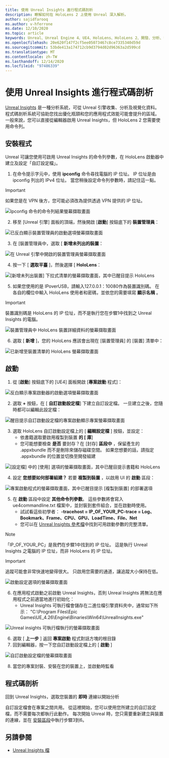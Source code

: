 ```yaml
---
title: 使用 Unreal Insights 進行程式碼剖析
description: 瞭解如何在 HoloLens 2 上使用 Unreal 深入解析。
author: sajidfarooq
ms.author: v-hferrone
ms.date: 12/10/2020
ms.topic: article
keywords: Unreal、Unreal Engine 4、UE4、HoloLens、HoloLens 2、開發、分析、Unreal 見解、檔、指南、功能、全像投影、遊戲開發、混合現實耳機、windows mixed reality 耳機、虛擬實境耳機
ms.openlocfilehash: 20e620f147f2cf5ee05073467c8ce7335340d59d
ms.sourcegitcommit: 53bde413a174712cb9d3794d02d96363a2d599cd
ms.translationtype: MT
ms.contentlocale: zh-TW
ms.lasthandoff: 12/14/2020
ms.locfileid: "97486339"
---
```

# <a name="profiling-with-unreal-insights"></a>使用 Unreal Insights 進行程式碼剖析 

[Unreal Insights](https://docs.unrealengine.com/TestingAndOptimization/PerformanceAndProfiling/UnrealInsights/Overview/index.html) 是一種分析系統，可從 Unreal 引擎收集、分析及視覺化資料。 程式碼剖析系統可協助您找出優化瓶頸和您的應用程式效能可能會提升的區域。 一般來說，您可以直接從編輯器啟用 Unreal Insights，但 HoloLens 2 您需要使用命令列。  

## <a name="setup"></a>安裝程式

Unreal 可讓您使用可啟用 Unreal Insights 的命令列參數，在 HoloLens 啟動器中建立及設定「自訂設定檔」。

1.  在命令提示字元中，使用 **ipconfig** 命令尋找電腦的 IP 位址。 IP 位址是由 ipconfig 列出的 IPv4 位址。 當您稍後設定命令列參數時，請記住這一點。

> [!IMPORTANT]
> 如果您是在 VPN 後方，您可能必須改為提供透過 VPN 提供的 IP 位址。

![Ipconfig 命令的命令列結果螢幕擷取畫面](images/unreal-insights-img-01.png)

2.  移至 [Unreal 引擎] 面板的頂端，然後開啟 [**啟動**] 按鈕底下的 **裝置管理員**：

![已反白顯示裝置管理員的啟動選項螢幕擷取畫面](images/unreal-insights-img-02.png)

3.  在 [裝置管理員中，選取 [ **新增未列出的裝置**：

![在 Unreal 引擎中開啟的裝置管理員螢幕擷取畫面](images/unreal-insights-img-03.png)

4. 按一下 [ **選取平臺** ]，然後選擇 [ **HoloLens**：

![[新增未列出裝置] 下拉式清單的螢幕擷取畫面，其中已醒目提示 HoloLens](images/unreal-insights-img-04.png)

5.  如果您使用的是 IPoverUSB，請輸入127.0.0.1：10080作為裝置識別碼。 在各自的欄位中輸入 HoloLens 使用者和密碼，並依您的需要填寫 **顯示名稱** 。

> [!IMPORTANT]
> 裝置識別碼是 HoloLens 的 IP 位址，而不是執行您在步驟1中找到之 Unreal Insights 的電腦。

![裝置管理員中 HoloLens 裝置詳細資料的螢幕擷取畫面](images/unreal-insights-img-05.png)

6.  選取 [ **新增** ]，您的 HoloLens 應該會出現在 [裝置管理員] 的 [裝置] 清單中：

![已新增至裝置清單的 HoloLens 螢幕擷取畫面](images/unreal-insights-img-06.png)

## <a name="launch"></a>啟動

1. 從 [**啟動**] 按鈕底下的 [UE4] 面板開啟 [**專案啟動** 程式]：

![反白顯示專案啟動器的啟動選項螢幕擷取畫面](images/unreal-insights-img-07.png)

2. 選取 **+** 按鈕，在 [ **自訂啟動設定檔**] 下建立自訂設定檔。 一旦建立之後，您隨時都可以編輯此設定檔：

![醒目提示自訂啟動設定檔的專案啟動顯示專案螢幕擷取畫面](images/unreal-insights-img-08.png)

3. 選取 HoloLens 自訂啟動設定檔上的 [ **編輯設定檔** ] 按鈕，並設定：
    * 依書籍選取要啟用複製到裝置 **的 [** **庫**]
    * 您可能想要檢查 **是否** 要封存？在 [封存] **區段中** ，保留產生的 .appxbundle 而不是刪除來儲存磁碟空間。 如果您想要的話，請指定 .appxbundle 的位置並切換至開發組建

![[設定檔] 中的 [使用] 選項的螢幕擷取畫面，其中已醒目提示書籍和 HoloLens](images/unreal-insights-img-09.png)

4. 設定 **您想要如何部署組建？** 若要 **複製到裝置** ，以啟用 UI 的 **啟動** 區段：

![專案啟動程式的螢幕擷取畫面，其中已醒目提示 [複製到裝置] 的部署選項](images/unreal-insights-img-10.png)

5. 在 **啟動** 區段中設定 **其他命令列參數**。 這些參數將會寫入 ue4commandline.txt 檔案中，並封裝到套件組合，並在啟動時使用。 
    <!-- TODO: Need more detail on what this parameter does and where to find others. -->
    * 試試看這些初學者： **-tracehost = IP_OF_YOUR_PC-trace = Log、Bookmark、Frame、CPU、GPU、LoadTime、File、Net**
    * 您可以在 [Unreal Insights 參考檔](https://docs.unrealengine.com/TestingAndOptimization/PerformanceAndProfiling/UnrealInsights/Reference/index.html)中找到可用啟動參數的完整清單。

> [!NOTE]
> 「IP_OF_YOUR_PC」是我們在步驟1中找到的 IP 位址。 這是執行 Unreal Insights 之電腦的 IP 位址，而非 HoloLens 的 IP 位址。

> [!IMPORTANT]
> 追蹤可能會非常快速地變得很大。 只啟用您需要的通道，讓追蹤大小保持在低。

![啟動設定選項的螢幕擷取畫面](images/unreal-insights-img-11.png)

6. 在應用程式啟動之前啟動 Unreal Insights，否則 Unreal Insights 將無法在應用程式之前適當地進行初始化：
    * Unreal Insights 可執行檔會儲存在二進位檔引擎資料夾中，通常如下所示： "C:\Program Files\Epic Games\UE_4.26\Engine\Binaries\Win64\UnrealInsights.exe"

![Unreal insights 可執行檔執行的螢幕擷取畫面](images/unreal-insights-img-12.png)

6.  選取 [ **上一步** ] 返回 **專案啟動** 程式對話方塊的根目錄
7.  回到編輯器，按一下您自訂啟動設定檔上的 [ **啟動** ]

![自訂啟動設定檔的螢幕擷取畫面](images/unreal-insights-img-13.png)

8.  當您的專案封裝、安裝在您的裝置上，並啟動時監看

## <a name="profiling"></a>程式碼剖析

回到 Unreal Insights，選取您裝置的 **即時** 連線以開始分析

自訂設定檔會在專案之間共用。 從這裡開始，您可以使用您所建立的自訂設定檔，而不需要每次都執行此動作。 每次開始 Unreal 時，您只需要重新建立與裝置的連線，並在 [安裝區段](#setup)中執行步驟3到6。

## <a name="see-also"></a>另請參閱
* [Unreal Insights 檔](https://docs.unrealengine.com/TestingAndOptimization/PerformanceAndProfiling/UnrealInsights/index.html)

